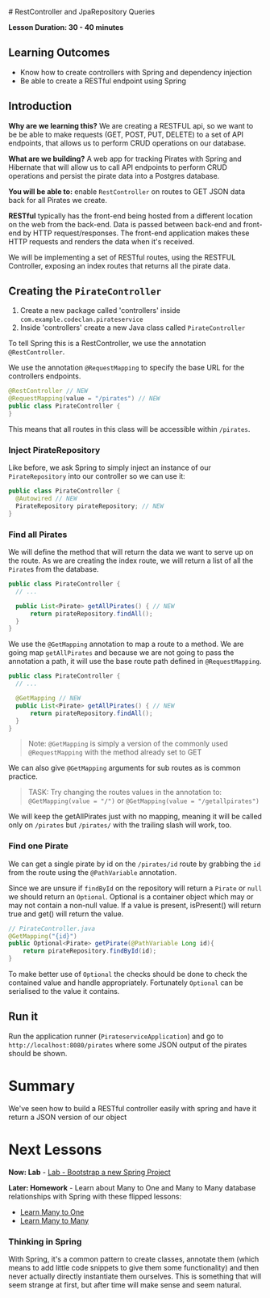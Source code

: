 # RestController and JpaRepository Queries

**Lesson Duration: 30 - 40 minutes**

## Learning Outcomes

- Know how to create controllers with Spring and dependency injection
- Be able to create a RESTful endpoint using Spring

## Introduction

**Why are we learning this?** We are creating a RESTFUL api, so we want to be be able to make requests (GET, POST, PUT, DELETE) to a set of API endpoints, that allows us to perform CRUD operations on our database.

**What are we building?** A web app for tracking Pirates with Spring and Hibernate that will allow us to call API endpoints to perform CRUD operations and persist the pirate data into a Postgres database.

**You will be able to:** enable `RestController` on routes to GET JSON data back for all Pirates we create.




**RESTful** typically has the front-end being hosted from a different location on the web from the back-end.
Data is passed between back-end and front-end by HTTP request/responses. The front-end application makes these HTTP requests and renders the data when it's received.

We will be implementing a set of RESTful routes, using the RESTFUL Controller, exposing an index routes that returns all the pirate data.

## Creating the `PirateController`

1. Create a new package called 'controllers' inside `com.example.codeclan.pirateservice`
2. Inside 'controllers' create a new Java class called `PirateController`

To tell Spring this is a RestController, we use the annotation `@RestController`.

We use the annotation `@RequestMapping` to specify the base URL for the controllers endpoints.

```java
@RestController // NEW
@RequestMapping(value = "/pirates") // NEW
public class PirateController {    
}
```

This means that all routes in this class will be accessible within `/pirates`.

### Inject PirateRepository

Like before, we ask Spring to simply inject an instance of our `PirateRepository` into our controller so we can use it:

```java
public class PirateController {
  @Autowired // NEW
  PirateRepository pirateRepository; // NEW
}
```

### Find all Pirates
We will define the method that will return the data we want to serve up on the route. As we are creating the index route, we will return a list of all the `Pirate`s from the database.

```java
public class PirateController {
  // ...

  public List<Pirate> getAllPirates() { // NEW
      return pirateRepository.findAll();
  }
}
```

We use the `@GetMapping` annotation to map a route to a method. We are going map `getAllPirates` and because we are not going to pass the annotation a path, it will use the base route path defined in `@RequestMapping`.

```java
public class PirateController {
  // ...

  @GetMapping // NEW
  public List<Pirate> getAllPirates() { // NEW
      return pirateRepository.findAll();
  }
}
```

> Note: `@GetMapping` is simply a version of the commonly used `@RequestMapping` with the method already set to GET

We can also give `@GetMapping` arguments for sub routes as is common practice.  

> TASK: Try changing the routes values in the annotation to: `@GetMapping(value = "/")` or `@GetMapping(value = "/getallpirates")`

We will keep the getAllPirates just with no mapping, meaning it will be called only on `/pirates` but `/pirates/` with the trailing slash will work, too.


### Find one Pirate

We can get a single pirate by id on the `/pirates/id` route by grabbing the `id` from the route using the `@PathVariable` annotation.

Since we are unsure if `findById` on the repository will return a `Pirate` or `null` we should return an `Optional`. Optional is a container object which may or may not contain a non-null value. If a value is present, isPresent() will return true and get() will return the value.



```java
// PirateController.java
@GetMapping("{id}")
public Optional<Pirate> getPirate(@PathVariable Long id){
    return pirateRepository.findById(id);
}

```

To make better use of `Optional` the checks should be done to check the contained value and handle appropriately. Fortunately `Optional` can be serialised to the value it contains.

## Run it
Run the application runner (`PirateserviceApplication`) and go to `http://localhost:8080/pirates` where some JSON output of the pirates should be shown.

# Summary

We've seen how to build a RESTful controller easily with spring and have it return a JSON version of our object

# Next Lessons

**Now: Lab** - [Lab - Bootstrap a new Spring Project](../lab_bootstrap_new_spring_project/lab_bootstrap_new_spring_project.md)

**Later: Homework** - Learn about Many to One and Many to Many database relationships with Spring with these flipped lessons:

* [Learn Many to One](../homework_relationships/hw_one_to_many.md)
* [Learn Many to Many ](../homework_relationships/hw_many_to_many.md)



### Thinking in Spring

With Spring, it's a common pattern to create classes, annotate them (which means to add little code snippets to give them some functionality) and then never actually directly instantiate them ourselves. This is something that will seem strange at first, but after time will make sense and seem natural.

